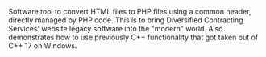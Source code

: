Software tool to convert HTML files to PHP files using a common header, directly managed by PHP code.
This is to bring Diversified Contracting Services' website legacy software into the "modern" world.
Also demonstrates how to use previously C++ functionality that got taken out of C++ 17 on Windows.
